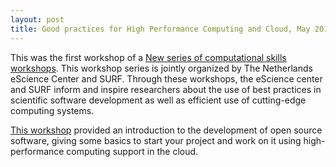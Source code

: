 ```yaml
---
layout: post
title: Good practices for High Performance Computing and Cloud, May 2019, SURF Amsterdam
---
```

This was the first workshop of a [New series of computational skills workshops](https://www.surf.nl/en/news/new-series-of-computational-skills-workshops). This workshop series is jointly organized by The Netherlands eScience Center and SURF. Through these workshops, the eScience center and SURF inform and inspire researchers about the use of best practices in scientific software development as well as efficient use of cutting-edge computing systems.

[This workshop](https://sara-nl.github.io/2019-05-22-GoodPracticesHPCCloud/) provided an introduction to the development of open source software, giving some basics to start your project and work on it using high-performance computing support in the cloud. 
